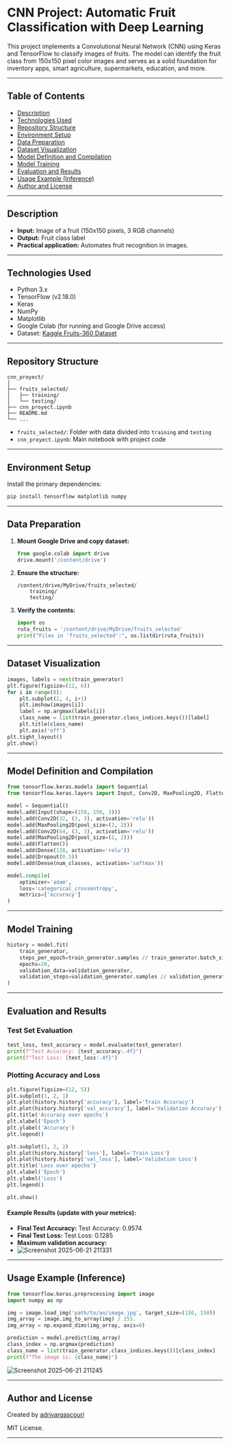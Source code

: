 # CNN Project: Automatic Fruit Classification with Deep Learning

This project implements a Convolutional Neural Network (CNN) using Keras and TensorFlow to classify images of fruits. The model can identify the fruit class from 150x150 pixel color images and serves as a solid foundation for inventory apps, smart agriculture, supermarkets, education, and more.

---

## Table of Contents

- [Description](#description)
- [Technologies Used](#technologies-used)
- [Repository Structure](#repository-structure)
- [Environment Setup](#environment-setup)
- [Data Preparation](#data-preparation)
- [Dataset Visualization](#dataset-visualization)
- [Model Definition and Compilation](#model-definition-and-compilation)
- [Model Training](#model-training)
- [Evaluation and Results](#evaluation-and-results)
- [Usage Example (Inference)](#usage-example-inference)
- [Author and License](#author-and-license)

---

## Description

- **Input:** Image of a fruit (150x150 pixels, 3 RGB channels)
- **Output:** Fruit class label
- **Practical application:** Automates fruit recognition in images.

---

## Technologies Used

- Python 3.x
- TensorFlow (v2.18.0)
- Keras
- NumPy
- Matplotlib
- Google Colab (for running and Google Drive access)
- Dataset: [Kaggle Fruits-360 Dataset](https://www.kaggle.com/)

---

## Repository Structure

```
cnn_proyect/
│
├── fruits_selected/
│   ├── training/
│   └── testing/
├── cnn_proyect.ipynb
├── README.md
└── ...
```

- `fruits_selected/`: Folder with data divided into `training` and `testing`
- `cnn_proyect.ipynb`: Main notebook with project code

---

## Environment Setup

Install the primary dependencies:

```bash
pip install tensorflow matplotlib numpy
```

---

## Data Preparation

1. **Mount Google Drive and copy dataset:**
    ```python
    from google.colab import drive
    drive.mount('/content/drive')
    ```

2. **Ensure the structure:**
    ```
    /content/drive/MyDrive/fruits_selected/
        training/
        testing/
    ```

3. **Verify the contents:**
    ```python
    import os
    ruta_fruits = '/content/drive/MyDrive/fruits_selected'
    print("Files in 'fruits_selected':", os.listdir(ruta_fruits))
    ```

---

## Dataset Visualization

```python
images, labels = next(train_generator)
plt.figure(figsize=(12, 6))
for i in range(8):
    plt.subplot(2, 4, i+1)
    plt.imshow(images[i])
    label = np.argmax(labels[i])
    class_name = list(train_generator.class_indices.keys())[label]
    plt.title(class_name)
    plt.axis('off')
plt.tight_layout()
plt.show()
```

---

## Model Definition and Compilation

```python
from tensorflow.keras.models import Sequential
from tensorflow.keras.layers import Input, Conv2D, MaxPooling2D, Flatten, Dense, Dropout

model = Sequential()
model.add(Input(shape=(150, 150, 3)))
model.add(Conv2D(32, (3, 3), activation='relu'))
model.add(MaxPooling2D(pool_size=(2, 2)))
model.add(Conv2D(64, (3, 3), activation='relu'))
model.add(MaxPooling2D(pool_size=(2, 2)))
model.add(Flatten())
model.add(Dense(128, activation='relu'))
model.add(Dropout(0.5))
model.add(Dense(num_classes, activation='softmax'))

model.compile(
    optimizer='adam',
    loss='categorical_crossentropy',
    metrics=['accuracy']
)
```

---

## Model Training

```python
history = model.fit(
    train_generator,
    steps_per_epoch=train_generator.samples // train_generator.batch_size,
    epochs=20,
    validation_data=validation_generator,
    validation_steps=validation_generator.samples // validation_generator.batch_size
)
```

---

## Evaluation and Results

### Test Set Evaluation

```python
test_loss, test_accuracy = model.evaluate(test_generator)
print(f"Test Accuracy: {test_accuracy:.4f}")
print(f"Test Loss: {test_loss:.4f}")
```

### Plotting Accuracy and Loss

```python
plt.figure(figsize=(12, 5))
plt.subplot(1, 2, 1)
plt.plot(history.history['accuracy'], label='Train Accuracy')
plt.plot(history.history['val_accuracy'], label='Validation Accuracy')
plt.title('Accuracy over epochs')
plt.xlabel('Epoch')
plt.ylabel('Accuracy')
plt.legend()

plt.subplot(1, 2, 2)
plt.plot(history.history['loss'], label='Train Loss')
plt.plot(history.history['val_loss'], label='Validation Loss')
plt.title('Loss over epochs')
plt.xlabel('Epoch')
plt.ylabel('Loss')
plt.legend()

plt.show()
```

#### Example Results (update with your metrics):

- **Final Test Accuracy:** Test Accuracy: 0.9574
- **Final Test Loss:** Test Loss: 0.1285
- **Maximum validation accuracy:**
- ![Screenshot 2025-06-21 211331](https://github.com/user-attachments/assets/897d1432-9877-4779-b59c-710e328ae208)


---

## Usage Example (Inference)

```python
from tensorflow.keras.preprocessing import image
import numpy as np

img = image.load_img('path/to/an/image.jpg', target_size=(150, 150))
img_array = image.img_to_array(img) / 255.
img_array = np.expand_dims(img_array, axis=0)

prediction = model.predict(img_array)
class_index = np.argmax(prediction)
class_name = list(train_generator.class_indices.keys())[class_index]
print(f"The image is: {class_name}")
```
![Screenshot 2025-06-21 211245](https://github.com/user-attachments/assets/0b990477-2398-43ad-ba4e-dfc92eb03d50)

---

## Author and License

Created by [adrivargascouri](https://github.com/adrivargascouri)

MIT License.

---
